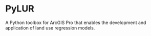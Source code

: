 # PyLUR
A Python toolbox for ArcGIS Pro  that enables the development and application of land use regression models.

